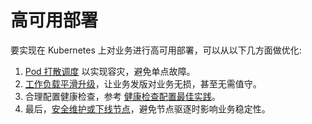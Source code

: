 # 高可用部署

要实现在 Kubernetes 上对业务进行高可用部署，可以从以下几方面做优化:
1. [Pod 打散调度](pod-split-up-scheduling.md) 以实现容灾，避免单点故障。
2. [工作负载平滑升级](smooth-upgrade.md)，让业务发版对业务无损，甚至无需值守。
3. 合理配置健康检查，参考 [健康检查配置最佳实践](../configure-healthcheck.md)。
4. 最后，[安全维护或下线节点](../ops/securely-maintain-or-offline-node.md)，避免节点驱逐时影响业务稳定性。
